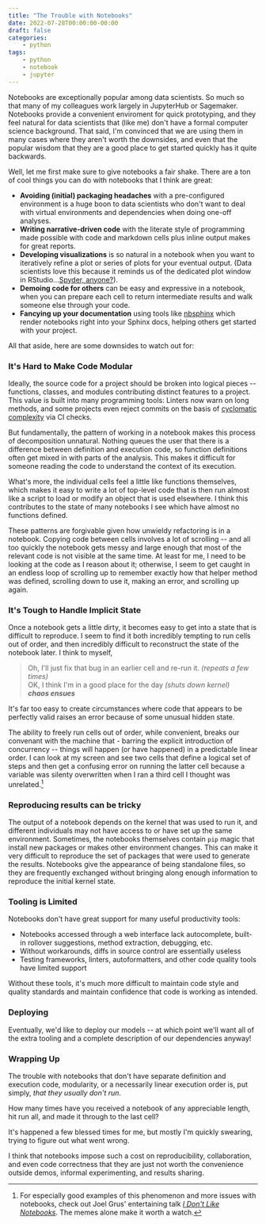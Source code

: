 ```yaml
---
title: "The Trouble with Notebooks"
date: 2022-07-28T00:00:00-00:00
draft: false
categories: 
    - python
tags: 
    - python
    - notebook
    - jupyter
---
```


Notebooks are exceptionally popular among data scientists. So much so that many of my colleagues work largely in JupyterHub or Sagemaker. Notebooks provide a convenient enviroment for quick prototyping, and they feel natural for data scientists that (like me) don't have a formal computer science background. That said, I'm convinced that we are using them in many cases where they aren't worth the downsides, and even that the popular wisdom that they are a good place to get started quickly has it quite backwards.

Well, let me first make sure to give notebooks a fair shake. There are a ton of cool things you can do with notebooks that I think are great:

* **Avoiding (initial) packaging headaches** with a pre-configured environment is a huge boon to data scientists who don't want to deal with virtual environments and dependencies when doing one-off analyses.
* **Writing narrative-driven code** with the literate style of programming made possible with code and markdown cells plus inline output makes for great reports.
* **Developing visualizations** is so natural in a notebook when you want to iteratively refine a plot or series of plots for your eventual output. (Data scientists love this because it reminds us of the dedicated plot window in RStudio...[Spyder, anyone?](https://www.spyder-ide.org/)).
* **Demoing code for others** can be easy and expressive in a notebook, when you can prepare each cell to return intermediate results and walk someone else through your code.
* **Fancying up your documentation** using tools like [nbsphinx](https://docs.readthedocs.io/en/stable/guides/jupyter.html) which render notebooks right into your Sphinx docs, helping others get started with your project.

All that aside, here are some downsides to watch out for:

### It's Hard to Make Code Modular

Ideally, the source code for a project should be broken into logical pieces -- functions, classes, and modules contributing distinct features to a project. This value is built into many programming tools: Linters now warn on long methods, and some projects even reject commits on the basis of [cyclomatic complexity](https://github.com/pycqa/mccabe) via CI checks.

But fundamentally, the pattern of working in a notebook makes this process of decomposition unnatural. Nothing queues the user that there is a difference between definition and execution code, so function definitions often get mixed in with parts of the analysis. This makes it difficult for someone reading the code to understand the context of its execution.

What's more, the individual cells feel a little like functions themselves, which makes it easy to write a lot of top-level code that is then run almost like a script to load or modify an object that is used elsewhere. I think this contributes to the state of many notebooks I see which have almost no functions defined.

These patterns are forgivable given how unwieldy refactoring is in a notebook. Copying code between cells involves a lot of scrolling -- and all too quickly the notebook gets messy and large enough that most of the relevant code is not visible at the same time. At least for me, I need to be looking at the code as I reason about it; otherwise, I seem to get caught in an endless loop of scrolling up to remember exactly how that helper method was defined, scrolling down to use it, making an error, and scrolling up again.

### It's Tough to Handle Implicit State

Once a notebook gets a little dirty, it becomes easy to get into a state that is difficult to reproduce. I seem to find it both incredibly tempting to run cells out of order, and then incredibly difficult to reconstruct the state of the notebook later. I think to myself,

> Oh, I'll just fix that bug in an earlier cell and re-run it. *(repeats a few times)*  
> OK, I think I'm in a good place for the day *(shuts down kernel)*  
> ***chaos ensues***

It's far too easy to create circumstances where code that appears to be perfectly valid raises an error because of some unusual hidden state.

The ability to freely run cells out of order, while convenient, breaks our convenant with the machine that - barring the explicit introduction of concurrency -- things will happen (or have happened) in a predictable linear order. I can look at my screen and see two cells that define a logical set of steps and then get a confusing error on running the latter cell because a variable was silenty overwritten when I ran a third cell I thought was unrelated.[^1]

### Reproducing results can be tricky

The output of a notebook depends on the kernel that was used to run it, and different individuals may not have access to or have set up the same environment. Sometimes, the notebooks themselves contain `pip` magic that install new packages or makes other environment changes. This can make it very difficult to reproduce the set of packages that were used to generate the results. Notebooks give the appearance of being standalone files, so they are frequently exchanged without bringing along enough information to reproduce the initial kernel state.

### Tooling is Limited

Notebooks don't have great support for many useful productivity tools:

* Notebooks accessed through a web interface lack autocomplete, built-in rollover suggestions, method extraction, debugging, etc.
* Without workarounds, diffs in source control are essentially useless
* Testing frameworks, linters, autoformatters, and other code quality tools have limited support

Without these tools, it's much more difficult to maintain code style and quality standards and maintain confidence that code is working as intended.

### Deploying

Eventually, we'd like to deploy our models -- at which point we'll want all of the extra tooling and a complete description of our dependencies anyway!

### Wrapping Up

The trouble with notebooks that don't have separate definition and execution code, modularity, or a necessarily linear execution order is, put simply, *that they usually don't run*.

How many times have you received a notebook of any appreciable length, hit run all, and made it through to the last cell?

It's happened a few blessed times for me, but mostly I'm quickly swearing, trying to figure out what went wrong.

I think that notebooks impose such a cost on reproducibility, collaboration, and even code correctness that they are just not worth the convenience outside demos, informal experimenting, and results sharing.

[^1]: For especially good examples of this phenomenon and more issues with notebooks, check out Joel Grus' entertaining talk *[I Don't Like Notebooks](https://www.youtube.com/watch?v=7jiPeIFXb6U)*. The memes alone make it worth a watch.
